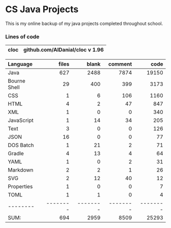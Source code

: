<!-- This file is generated from README.tmpl.md -->
# CS Java Projects
This is my online backup of my java projects completed throughout school.

### Lines of code
cloc|github.com/AlDanial/cloc v 1.96
--- | ---

Language|files|blank|comment|code
:-------|-------:|-------:|-------:|-------:
Java|627|2488|7874|19150
Bourne Shell|29|400|399|3173
CSS|1|6|106|1160
HTML|4|2|47|847
XML|1|0|0|340
JavaScript|1|14|34|205
Text|3|0|0|126
JSON|16|0|0|77
DOS Batch|1|21|2|71
Gradle|4|13|4|64
YAML|1|0|2|31
Markdown|2|2|1|26
SVG|2|12|40|12
Properties|1|0|0|7
TOML|1|1|0|4
--------|--------|--------|--------|--------
SUM:|694|2959|8509|25293

